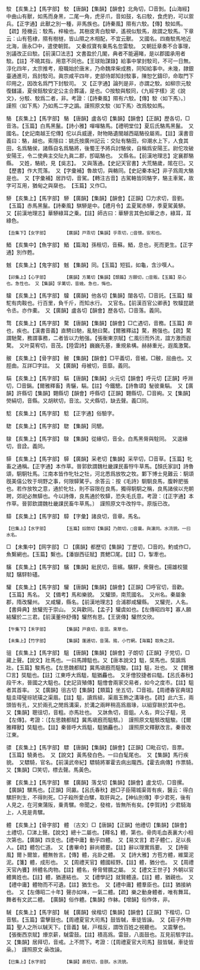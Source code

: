 <!-- { "loadSidebar": true } -->
駮	【亥集上】【馬字部】	駮	【唐韻】【集韻】【韻會】北角切，□音剝。【山海經】中曲山有獸，如馬而身黑，二尾一角，虎牙爪，音如鼓，名曰駮，食虎豹，可以禦兵。【正字通】此獸之別一種，非馬族也。【詩秦風】隰有六駮。【傳】駮如馬。【疏】陸機云：駮馬，梓楡也。其樹皮靑白駮犖，遙視似駮馬，故謂之駮馬。下章云：山有苞棣，隰有樹檖，皆山隰之木相配，不宜云獸。　又國名。四裔駮馬地近北海，唐永□中，遣使朝賀。　又秦叔寶有乗馬名忽雷駮。　又朝廷章奏不合事理，別議改正曰駮。【前漢□法志】文書盈於几閣，典者不能遍睹，是以郡國承用者駮。【註】不曉其指，用意不同也。【王球貽謀錄】給事中掌封駮司，不可一日無。淳化四年，太宗推考，廢職始於唐末，乃命魏庠柴成務，同知給事中。未幾，隷銀臺通進司，爲封駮司。眞宗咸平四年，吏部侍郞知封駮事，陳恕乞鑄印，命取門下印用之，因改名爲門下封駮司。　又【正字通】論列是非，亦謂之駮。如柳宗元駮復讎議，夏侯銛駮安定公主合葬議，是也。○按駮與駁同，《九經字樣》泥《說文》，分駁、駮爲二者，非。考證：〔【詩秦風】隰有六駮。【傳】駮〈如下馬〉。〕　謹照〈如下馬〉乃如馬二字之譌。謹照原文駮〈如下馬〉改爲駮如馬。 

駱	【亥集上】【馬字部】	駱	【唐韻】盧各切【集韻】【韻會】【正韻】歷各切，□音洛。【玉篇】白馬黑鬣。【詩小雅】嘽嘽駱馬。【禮明堂位】夏后氏駱馬黑鬣。　又國名。【史記南越王佗傳】佗以兵威邊，財物賂遺閩越西甌駱役屬焉。【註】漢書音義曰：駱，越也。索隱曰：姚氏按廣州記云：交阯有駱田，仰潮水上下，人食其田，名爲駱侯，諸縣自名爲駱將，後蜀王予將兵討駱侯，自稱爲安陽王。尉佗攻破安陽王，令二使典主交阯九眞二郡，卽甌駱也。　又縣名。【前漢地理志】定襄郡駱縣。　又姓，駱統，見【吳志】。　又與落通。【史記天官書】大荒駱歲，隂在巳。又【歷書】作大荒落。　又【字彙補】魯故切，與輅同。【史記秦本紀】非子爲周大駱是也。　又【字彙補】居詐切，音駕。【轉注古音】古駕輅皆同駱字，駱主車駕，故字可互用，猶甸之與椉也。　【玉篇】又作□。

駵	【亥集上】【馬字部】	駵	【廣韻】【集韻】【韻會】【正韻】□力求切，音劉。【玉篇】赤馬黑鬣。【詩秦風】騏駵是中。【禮月令】孟夏駕赤駵，季夏駕黃駵。　又【前漢地理志】華駵綠耳之乗。【註】師古曰：華駵言其色如華之赤，綠耳，耳綠色。

	【丑集下】【女字部】		【廣韻】戸乖切【集韻】乎乖切，□音懷。安和也。

鯂	【亥集中】【魚字部】	鯂	【篇海】孫租切，音蘇。鯂，息也，死而更生。【正字通】別作甦。

魊	【亥集上】【鬼字部】	魊	【集韻】同。【玉篇】短狐，如龜，含沙噀人。

	【卯集上】【心字部】		【廣韻】方萬切【集韻】【類篇】方願切，□音販。【玉篇】惡心也。急性也。　又【集韻】孚萬切，音娩。急也，悔也。

驝	【亥集上】【馬字部】	驝	【廣韻】他各切【集韻】闥各切，□音託。【玉篇】驝駝有肉鞍也。行百里，負千斤，而知水行。　又官名。【前漢百官公卿表】牧驝昆蹏令丞。亦作橐。　又【廣韻】盧各切【韻會】歷各切，□音落。義同。

骛	【亥集上】【馬字部】	騖	【唐韻】【集韻】【韻會】□亡遇切，音務。【玉篇】奔也，疾也。【漢書音義】直騁曰馳，亂馳曰騖。【爾雅釋詁】騖，務强也。【疏】騖謂馳騖，務謂事務，二者皆以力勉强。【張衡東京賦】仁風衍而外流，誼方激而遐騖。　又叶莫宥切，音茂。【陸雲詩】巍巍先基，重規絫構。赫赫重光，遐風激騖。

骳	【亥集上】【骨字部】	骳	【集韻】【韻會】□平義切，音被。□骳，屈曲也。又脛曲。互詳□字註。　又【廣韻】母被切，音靡。義同。

駽	【亥集上】【馬字部】	駽	【唐韻】【集韻】火元切【韻會】呼元切【正韻】呼淵切，□音鋗。【爾雅釋畜】靑驪，駽。【註】今鐵驄。【詩魯頌】駜彼乗駽。　又【廣韻】許縣切【集韻】翾縣切【韻會】呼縣切【正韻】翾縣切，□音絢。又【集韻】熒絹切，音縣。又胡畎切，音泫。又犬縣切，缺去聲。義□同。

騐	【亥集上】【馬字部】	騐	【正字通】俗驗字。

騘	【亥集上】【馬字部】	騘	【集韻】同驄。

騡	【亥集上】【馬字部】	騡	【集韻】從緣切，音全。白馬黑脣與駩同。　又逡緣切，音詮。義同。

騲	【亥集上】【馬字部】	騲	【廣韻】采老切【集韻】采早切，□音草。【玉篇】牝畜之通稱。【正字通】本作草。晉郭欽謂魏杜畿課民畜牸牛草馬。【顏氏家訓】詩魯頌，駉駉牡馬。江南本皆作牝牡之牡，河北悉爲放牧之牧。鄴下博士見難云：駉頌旣美僖公牧于坰野之事，何限騲騭乎。余答云：按《毛詩》駉駉良馬，腹幹肥張也。若作放牧之意，通於牝牡，則不容限在良馬，獨得駉駉之稱，良馬諸侯以充朝聘，郊祀必無騲也。今以詩傳，良馬通於牧騲，恐失毛氏意。考證：〔【正字通】本作草。晉郭欽謂魏杜畿課民畜牛草馬。〕　謹照原文牛改牸牛。原版已改。 

騿	【亥集上】【馬字部】	騿	【字彙】諸良切，音章。馬名。

	【巳集上】【水字部】		【玉篇】奴朗切【集韻】乃朗切，□音曩。與瀼同。水流貌。一曰水名。

□	【未集中】【网字部】	□	【廣韻】都歷切【集韻】丁歷切，□音的。魡或作□，魚繫網也。【玉篇】繫也。【潘嶽西征賦】貫鰓□尾。【註】□，掣牽也。

驞	【亥集上】【馬字部】	驞	【集韻】紕民切，音繽。驞駍，衆聲也。【揚雄校獵賦】驞駍駖礚。

驩	【亥集上】【馬字部】	驩	【唐韻】【集韻】【韻會】【正韻】□呼官切，音歡。【玉篇】馬名。　又【備考】馬和樂貌。　又驩頭，南荒國名。　又州名。秦屬象郡，隋改驩州。　又咸驩，縣名。【前漢地理志】合浦郡咸驩縣。　又驩兜，人名。【書舜典】放驩兜于崇山。　又與歡同。【孟子】驩虞如也。【左傳昭四年】寡人願結驩於二三君。【前漢董仲舒傳】驩然有恩。【王褒傳】驩然交欣。

	【午集下】【禾字部】		【集韻】戸袞切，音混。束草也。

	【未集上】【竹字部】		【集韻】蓬逋切，音蒲。箷，小竹網。【海篇】取魚之具。

驵	【亥集上】【馬字部】	駔	【唐韻】【集韻】【韻會】子朗切【正韻】子党切，□藏上聲。【說文】壯馬也。一曰馬蹲駔也。又【唐本說文】駔，奘馬也。奘譌爲壯。【玉篇】駿馬也。【左思魏都賦】冀馬塡廐而駔駿。【註】駔，壯也。　又【爾雅□言】奘駔也。【註】江東呼大爲駔，駔猶麤也。　又牙儈狡捷者曰駔。【呂氏春秋】段干木，晉國之大駔也。【史記貨殖傳】駔儈會兩家交易者，如今之度市。【註】駔者其首率。　又【廣韻】徂古切【集韻】【類篇】坐五切，□音祖。【周禮春官典瑞】駔圭璋璧琮琥璜之渠眉。【註】駔，讀爲組，渠眉玉飾之溝瑑也。【疏】此六玉，兩頭皆有孔，又於兩孔之閒爲溝渠，於溝之兩畔稍高爲眉瑑，以組穿聮於其中也。　又【集韻】聰徂切，音粗。亦馬壯也。　又牀魚切，音鉏。人名，齊公子駔，見【左傳】。考證：〔【左思魏都賦】冀馬塡廐而駔駭。〕　謹照原文駔駭改駔駿。〔【爾雅釋獸】奘駔也。【註】秦晉呼大爲駔，駔猶麤也。〕　謹照原文釋獸改言。秦晉改江東。 

骠	【亥集上】【馬字部】	驃	【唐韻】【集韻】【韻會】【正韻】□毗召切，音票。【玉篇】驍勇也。　又【說文】黃馬發白色。一曰白髦尾也。　又【集韻】馬行疾貌。　又驃騎，官名。【前漢武帝紀】驃騎將軍霍去病出隴西。【霍去病傳】作票騎。　又【集韻】□笑切，標去聲。馬黃色。

骡	【亥集上】【馬字部】	騾	【廣韻】落戈切【集韻】【韻會】盧戈切，□音摞。【廣韻】騾馬也。【正韻】同驘。【呂氏春秋】趙□子臣陽城渠胥有疾，醫云：得白騾肝則生，不得則死。□子殺所愛白騾，取肝與之。【神仙別傳】李少君死，後有人見之，在河東蒲阪，乗靑騾。帝聞之，發棺，皆無所有矣。【李賀詩】少君騎海上，人見是靑騾。

體	【亥集上】【骨字部】	體	〔古文〕□【唐韻】【正韻】他禮切【集韻】【韻會】土禮切，□涕上聲。【說文】總十二屬也。【釋名】體，第也。骨肉毛血表裏大小相次第也。【廣韻】四支也。【禮中庸】動乎四體。　又【易文言】君子體仁，足以長人。【疏】體包仁道。　又【書畢命】辭尚體要。【註】辭以理實爲要。　又【詩衞風】爾卜爾筮，體無咎言。【傳】體，兆卦之體。　又【詩大雅】方苞方體，維葉泥泥。【箋】體，成形也。　又【周禮天官】體國經野。【註】體，猶分也。　又【周禮天官內饔】辨體名肉物。【註】體名，脊脅臂臑之屬。　又【禮文王世子】外朝以官體異姓也。【註】體，猶連結也。　又【禮學記】就賢體遠。【註】體，猶親也。　又【禮中庸】體物而不可遺。【註】猶生也。　又【禮中庸】體羣臣也。【註】猶接納也。　又【左傳昭二十年】聲亦如味，一氣二體。【疏】樂之動身體者，唯有舞耳。舞者有文武二體。　【廣韻】俗作軆。【集韻】作躰。【增韻】俗作体，非。

駴	【亥集上】【馬字部】	駴	【廣韻】侯楷切【集韻】【韻會】【正韻】下楷切，□音駭。【玉篇】雷擊鼓也。【周禮夏官大司馬】鼓皆駴，車徒皆譟。　又【莊子外物篇】聖人之所以駴天下。【音義】駴，戸楷反，謂攺百姓之視聽也。　又震擊也。【張衡西京賦】爎京薪，駴雷鼓。【註】積高爲。雷鼓，八面鼓也。互見前駭字註。　又【集韻】居拜切，音戒。上不問下。考證：〔【周禮夏官大司馬】鼓皆駴，車徒皆喿。〕　謹照原文 喿改譟。 

	【巳集上】【水字部】		【集韻】直稔切，音朕。水流貌。

